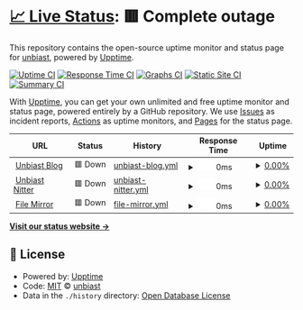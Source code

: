 # [📈 Live Status](https://status.unbia.st): <!--live status--> **🟥 Complete outage**

This repository contains the open-source uptime monitor and status page for [unbiast](https://status.unbia.st), powered by [Upptime](https://github.com/upptime/upptime).

[![Uptime CI](https://github.com/unbiast/status/workflows/Uptime%20CI/badge.svg)](https://github.com/unbiast/status/actions?query=workflow%3A%22Uptime+CI%22)
[![Response Time CI](https://github.com/unbiast/status/workflows/Response%20Time%20CI/badge.svg)](https://github.com/unbiast/status/actions?query=workflow%3A%22Response+Time+CI%22)
[![Graphs CI](https://github.com/unbiast/status/workflows/Graphs%20CI/badge.svg)](https://github.com/unbiast/status/actions?query=workflow%3A%22Graphs+CI%22)
[![Static Site CI](https://github.com/unbiast/status/workflows/Static%20Site%20CI/badge.svg)](https://github.com/unbiast/status/actions?query=workflow%3A%22Static+Site+CI%22)
[![Summary CI](https://github.com/unbiast/status/workflows/Summary%20CI/badge.svg)](https://github.com/unbiast/status/actions?query=workflow%3A%22Summary+CI%22)

With [Upptime](https://upptime.js.org), you can get your own unlimited and free uptime monitor and status page, powered entirely by a GitHub repository. We use [Issues](https://github.com/unbiast/status/issues) as incident reports, [Actions](https://github.com/unbiast/status/actions) as uptime monitors, and [Pages](https://status.unbia.st) for the status page.

<!--start: status pages-->
<!-- This summary is generated by Upptime (https://github.com/upptime/upptime) -->
<!-- Do not edit this manually, your changes will be overwritten -->
<!-- prettier-ignore -->
| URL | Status | History | Response Time | Uptime |
| --- | ------ | ------- | ------------- | ------ |
| <img alt="" src="https://icons.duckduckgo.com/ip3/unbia.st.ico" height="13"> [Unbiast Blog](https://unbia.st) | 🟥 Down | [unbiast-blog.yml](https://github.com/unbiast/status/commits/HEAD/history/unbiast-blog.yml) | <details><summary><img alt="Response time graph" src="./graphs/unbiast-blog/response-time-week.png" height="20"> 0ms</summary><br><a href="https://status.unbia.st/history/unbiast-blog"><img alt="Response time 0" src="https://img.shields.io/endpoint?url=https%3A%2F%2Fraw.githubusercontent.com%2Funbiast%2Fstatus%2FHEAD%2Fapi%2Funbiast-blog%2Fresponse-time.json"></a><br><a href="https://status.unbia.st/history/unbiast-blog"><img alt="24-hour response time 0" src="https://img.shields.io/endpoint?url=https%3A%2F%2Fraw.githubusercontent.com%2Funbiast%2Fstatus%2FHEAD%2Fapi%2Funbiast-blog%2Fresponse-time-day.json"></a><br><a href="https://status.unbia.st/history/unbiast-blog"><img alt="7-day response time 0" src="https://img.shields.io/endpoint?url=https%3A%2F%2Fraw.githubusercontent.com%2Funbiast%2Fstatus%2FHEAD%2Fapi%2Funbiast-blog%2Fresponse-time-week.json"></a><br><a href="https://status.unbia.st/history/unbiast-blog"><img alt="30-day response time 0" src="https://img.shields.io/endpoint?url=https%3A%2F%2Fraw.githubusercontent.com%2Funbiast%2Fstatus%2FHEAD%2Fapi%2Funbiast-blog%2Fresponse-time-month.json"></a><br><a href="https://status.unbia.st/history/unbiast-blog"><img alt="1-year response time 0" src="https://img.shields.io/endpoint?url=https%3A%2F%2Fraw.githubusercontent.com%2Funbiast%2Fstatus%2FHEAD%2Fapi%2Funbiast-blog%2Fresponse-time-year.json"></a></details> | <details><summary><a href="https://status.unbia.st/history/unbiast-blog">0.00%</a></summary><a href="https://status.unbia.st/history/unbiast-blog"><img alt="All-time uptime 14.62%" src="https://img.shields.io/endpoint?url=https%3A%2F%2Fraw.githubusercontent.com%2Funbiast%2Fstatus%2FHEAD%2Fapi%2Funbiast-blog%2Fuptime.json"></a><br><a href="https://status.unbia.st/history/unbiast-blog"><img alt="24-hour uptime 0.00%" src="https://img.shields.io/endpoint?url=https%3A%2F%2Fraw.githubusercontent.com%2Funbiast%2Fstatus%2FHEAD%2Fapi%2Funbiast-blog%2Fuptime-day.json"></a><br><a href="https://status.unbia.st/history/unbiast-blog"><img alt="7-day uptime 0.00%" src="https://img.shields.io/endpoint?url=https%3A%2F%2Fraw.githubusercontent.com%2Funbiast%2Fstatus%2FHEAD%2Fapi%2Funbiast-blog%2Fuptime-week.json"></a><br><a href="https://status.unbia.st/history/unbiast-blog"><img alt="30-day uptime 1.38%" src="https://img.shields.io/endpoint?url=https%3A%2F%2Fraw.githubusercontent.com%2Funbiast%2Fstatus%2FHEAD%2Fapi%2Funbiast-blog%2Fuptime-month.json"></a><br><a href="https://status.unbia.st/history/unbiast-blog"><img alt="1-year uptime 0.00%" src="https://img.shields.io/endpoint?url=https%3A%2F%2Fraw.githubusercontent.com%2Funbiast%2Fstatus%2FHEAD%2Fapi%2Funbiast-blog%2Fuptime-year.json"></a></details>
| <img alt="" src="https://icons.duckduckgo.com/ip3/nitter.unbia.st.ico" height="13"> [Unbiast Nitter](https://nitter.unbia.st) | 🟥 Down | [unbiast-nitter.yml](https://github.com/unbiast/status/commits/HEAD/history/unbiast-nitter.yml) | <details><summary><img alt="Response time graph" src="./graphs/unbiast-nitter/response-time-week.png" height="20"> 0ms</summary><br><a href="https://status.unbia.st/history/unbiast-nitter"><img alt="Response time 0" src="https://img.shields.io/endpoint?url=https%3A%2F%2Fraw.githubusercontent.com%2Funbiast%2Fstatus%2FHEAD%2Fapi%2Funbiast-nitter%2Fresponse-time.json"></a><br><a href="https://status.unbia.st/history/unbiast-nitter"><img alt="24-hour response time 0" src="https://img.shields.io/endpoint?url=https%3A%2F%2Fraw.githubusercontent.com%2Funbiast%2Fstatus%2FHEAD%2Fapi%2Funbiast-nitter%2Fresponse-time-day.json"></a><br><a href="https://status.unbia.st/history/unbiast-nitter"><img alt="7-day response time 0" src="https://img.shields.io/endpoint?url=https%3A%2F%2Fraw.githubusercontent.com%2Funbiast%2Fstatus%2FHEAD%2Fapi%2Funbiast-nitter%2Fresponse-time-week.json"></a><br><a href="https://status.unbia.st/history/unbiast-nitter"><img alt="30-day response time 0" src="https://img.shields.io/endpoint?url=https%3A%2F%2Fraw.githubusercontent.com%2Funbiast%2Fstatus%2FHEAD%2Fapi%2Funbiast-nitter%2Fresponse-time-month.json"></a><br><a href="https://status.unbia.st/history/unbiast-nitter"><img alt="1-year response time 0" src="https://img.shields.io/endpoint?url=https%3A%2F%2Fraw.githubusercontent.com%2Funbiast%2Fstatus%2FHEAD%2Fapi%2Funbiast-nitter%2Fresponse-time-year.json"></a></details> | <details><summary><a href="https://status.unbia.st/history/unbiast-nitter">0.00%</a></summary><a href="https://status.unbia.st/history/unbiast-nitter"><img alt="All-time uptime 14.62%" src="https://img.shields.io/endpoint?url=https%3A%2F%2Fraw.githubusercontent.com%2Funbiast%2Fstatus%2FHEAD%2Fapi%2Funbiast-nitter%2Fuptime.json"></a><br><a href="https://status.unbia.st/history/unbiast-nitter"><img alt="24-hour uptime 0.00%" src="https://img.shields.io/endpoint?url=https%3A%2F%2Fraw.githubusercontent.com%2Funbiast%2Fstatus%2FHEAD%2Fapi%2Funbiast-nitter%2Fuptime-day.json"></a><br><a href="https://status.unbia.st/history/unbiast-nitter"><img alt="7-day uptime 0.00%" src="https://img.shields.io/endpoint?url=https%3A%2F%2Fraw.githubusercontent.com%2Funbiast%2Fstatus%2FHEAD%2Fapi%2Funbiast-nitter%2Fuptime-week.json"></a><br><a href="https://status.unbia.st/history/unbiast-nitter"><img alt="30-day uptime 1.38%" src="https://img.shields.io/endpoint?url=https%3A%2F%2Fraw.githubusercontent.com%2Funbiast%2Fstatus%2FHEAD%2Fapi%2Funbiast-nitter%2Fuptime-month.json"></a><br><a href="https://status.unbia.st/history/unbiast-nitter"><img alt="1-year uptime 0.00%" src="https://img.shields.io/endpoint?url=https%3A%2F%2Fraw.githubusercontent.com%2Funbiast%2Fstatus%2FHEAD%2Fapi%2Funbiast-nitter%2Fuptime-year.json"></a></details>
| <img alt="" src="https://icons.duckduckgo.com/ip3/files.unbia.st.ico" height="13"> [File Mirror](https://files.unbia.st) | 🟥 Down | [file-mirror.yml](https://github.com/unbiast/status/commits/HEAD/history/file-mirror.yml) | <details><summary><img alt="Response time graph" src="./graphs/file-mirror/response-time-week.png" height="20"> 0ms</summary><br><a href="https://status.unbia.st/history/file-mirror"><img alt="Response time 0" src="https://img.shields.io/endpoint?url=https%3A%2F%2Fraw.githubusercontent.com%2Funbiast%2Fstatus%2FHEAD%2Fapi%2Ffile-mirror%2Fresponse-time.json"></a><br><a href="https://status.unbia.st/history/file-mirror"><img alt="24-hour response time 0" src="https://img.shields.io/endpoint?url=https%3A%2F%2Fraw.githubusercontent.com%2Funbiast%2Fstatus%2FHEAD%2Fapi%2Ffile-mirror%2Fresponse-time-day.json"></a><br><a href="https://status.unbia.st/history/file-mirror"><img alt="7-day response time 0" src="https://img.shields.io/endpoint?url=https%3A%2F%2Fraw.githubusercontent.com%2Funbiast%2Fstatus%2FHEAD%2Fapi%2Ffile-mirror%2Fresponse-time-week.json"></a><br><a href="https://status.unbia.st/history/file-mirror"><img alt="30-day response time 0" src="https://img.shields.io/endpoint?url=https%3A%2F%2Fraw.githubusercontent.com%2Funbiast%2Fstatus%2FHEAD%2Fapi%2Ffile-mirror%2Fresponse-time-month.json"></a><br><a href="https://status.unbia.st/history/file-mirror"><img alt="1-year response time 0" src="https://img.shields.io/endpoint?url=https%3A%2F%2Fraw.githubusercontent.com%2Funbiast%2Fstatus%2FHEAD%2Fapi%2Ffile-mirror%2Fresponse-time-year.json"></a></details> | <details><summary><a href="https://status.unbia.st/history/file-mirror">0.00%</a></summary><a href="https://status.unbia.st/history/file-mirror"><img alt="All-time uptime 14.77%" src="https://img.shields.io/endpoint?url=https%3A%2F%2Fraw.githubusercontent.com%2Funbiast%2Fstatus%2FHEAD%2Fapi%2Ffile-mirror%2Fuptime.json"></a><br><a href="https://status.unbia.st/history/file-mirror"><img alt="24-hour uptime 0.00%" src="https://img.shields.io/endpoint?url=https%3A%2F%2Fraw.githubusercontent.com%2Funbiast%2Fstatus%2FHEAD%2Fapi%2Ffile-mirror%2Fuptime-day.json"></a><br><a href="https://status.unbia.st/history/file-mirror"><img alt="7-day uptime 0.00%" src="https://img.shields.io/endpoint?url=https%3A%2F%2Fraw.githubusercontent.com%2Funbiast%2Fstatus%2FHEAD%2Fapi%2Ffile-mirror%2Fuptime-week.json"></a><br><a href="https://status.unbia.st/history/file-mirror"><img alt="30-day uptime 1.38%" src="https://img.shields.io/endpoint?url=https%3A%2F%2Fraw.githubusercontent.com%2Funbiast%2Fstatus%2FHEAD%2Fapi%2Ffile-mirror%2Fuptime-month.json"></a><br><a href="https://status.unbia.st/history/file-mirror"><img alt="1-year uptime 0.00%" src="https://img.shields.io/endpoint?url=https%3A%2F%2Fraw.githubusercontent.com%2Funbiast%2Fstatus%2FHEAD%2Fapi%2Ffile-mirror%2Fuptime-year.json"></a></details>

<!--end: status pages-->

[**Visit our status website →**](https://status.unbia.st)

## 📄 License

- Powered by: [Upptime](https://github.com/upptime/upptime)
- Code: [MIT](./LICENSE) © [unbiast](https://status.unbia.st)
- Data in the `./history` directory: [Open Database License](https://opendatacommons.org/licenses/odbl/1-0/)
